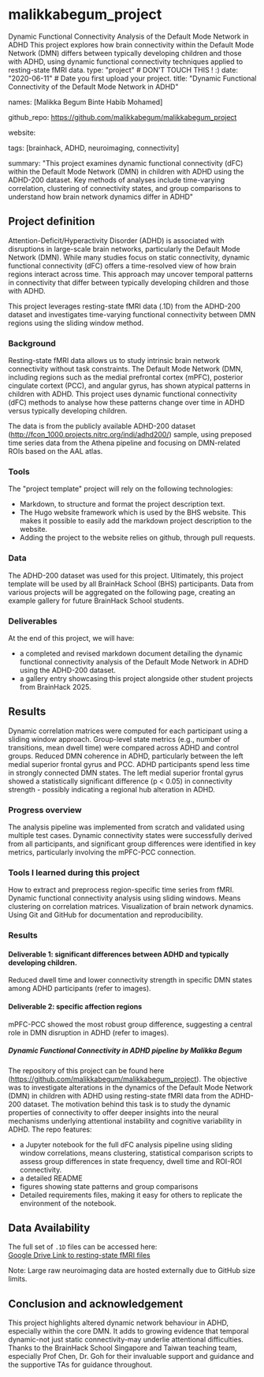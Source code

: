 # malikkabegum_project
Dynamic Functional Connectivity Analysis of the Default Mode Network in ADHD This project explores how brain connectivity within the Default Mode Network (DMN) differs between typically developing children and those with ADHD, using dynamic functional connectivity techniques applied to resting-state fMRI data.
type: "project" # DON'T TOUCH THIS ! :)
date: "2020-06-11" # Date you first upload your project.
title: "Dynamic Functional Connectivity of the Default Mode Network in ADHD"

names: [Malikka Begum Binte Habib Mohamed]

github_repo: https://github.com/malikkabegum/malikkabegum_project

website:

tags: [brainhack, ADHD, neuroimaging, connectivity]

summary: "This project examines dynamic functional connectivity (dFC) within the Default Mode Network (DMN) in children with ADHD using the ADHD-200 dataset. Key methods of analyses include time-varying correlation, clustering of connectivity states, and group comparisons to understand how brain network dynamics differ in ADHD"

## Project definition

Attention-Deficit/Hyperactivity Disorder (ADHD) is associated with disruptions in large-scale brain networks, particularly the Default Mode Network (DMN). While many studies focus on static connectivity, dynamic functional connectivity (dFC) offers a time-resolved view of how brain regions interact across time. This approach may uncover temporal patterns in connectivity that differ between typically developing children and those with ADHD.

This project leverages resting-state fMRI data (.1D) from the ADHD-200 dataset and investigates time-varying functional connectivity between DMN regions using the sliding window method. 

### Background

Resting-state fMRI data allows us to study intrinsic brain network connectivity without task constraints. The Default Mode Network (DMN, including regions such as the medial prefrontal cortex (mPFC), posterior cingulate cortext (PCC), and angular gyrus, has shown atypical patterns in children with ADHD. This project uses dynamic functional connectivity (dFC) methods to analyse how these patterns change over time in ADHD versus typically developing children. 

The data is from the publicly available ADHD-200 dataset (http://fcon_1000.projects.nitrc.org/indi/adhd200/) sample, using preposed time series data from the Athena pipeline and focusing on DMN-related ROIs based on the AAL atlas. 

### Tools

The "project template" project will rely on the following technologies:
 * Markdown, to structure and format the project description text.
 * The Hugo website framework which is used by the BHS website. This makes it possible to easily add the markdown project description to the website.
 * Adding the project to the website relies on github, through pull requests.

### Data

The ADHD-200 dataset was used for this project. Ultimately, this project template will be used by all BrainHack School (BHS) participants. Data from various projects will be aggregated on the following page, creating an example gallery for future BrainHack School students. 

### Deliverables

At the end of this project, we will have:
 - a completed and revised markdown document detailing the dynamic functional connectivity analysis of the Default Mode Network in ADHD using the ADHD-200 dataset. 
- a gallery entry showcasing this project alongside other student projects from BrainHack 2025.

## Results

Dynamic correlation matrices were computed for each participant using a sliding window approach.
Group-level state metrics (e.g., number of transitions, mean dwell time) were compared across ADHD and control groups.
Reduced DMN coherence in ADHD, particularly between the left medial superior frontal gyrus and PCC.
ADHD participants spend less time in strongly connected DMN states. 
The left medial superior frontal gyrus showed a statistically significant difference (p < 0.05) in connectivity strength - possibly indicating a regional hub alteration in ADHD.

### Progress overview

The analysis pipeline was implemented from scratch and validated using multiple test cases. Dynamic connectivity states were successfully derived from all participants, and significant group differences were identified in key metrics, particularly involving the mPFC-PCC connection. 

### Tools I learned during this project

How to extract and preprocess region-specific time series from fMRI.
Dynamic functional connectivity analysis using sliding windows.
Means clustering on correlation matrices.
Visualization of brain network dynamics.
Using Git and GitHub for documentation and reproducibility. 

### Results

#### Deliverable 1: significant differences between ADHD and typically developing children.

Reduced dwell time and lower connectivity strength in specific DMN states among ADHD participants (refer to images). 

#### Deliverable 2: specific affection regions

mPFC-PCC showed the most robust group difference, suggesting a central role in DMN disruption in ADHD (refer to images).

##### Dynamic Functional Connectivity in ADHD pipeline by Malikka Begum

The repository of this project can be found here (https://github.com/malikkabegum/malikkabegum_project). The objective was to investigate alterations in the dynamics of the Default Mode Network (DMN) in children with ADHD using resting-state fMRI data from the ADHD-200 dataset. The motivation behind this task is to study the dynamic properties of connectivity to offer deeper insights into the neural mechanisms underlying attentional instability and cognitive variability in ADHD. The repo features:
* a Jupyter notebook for the full dFC analysis pipeline using sliding window correlations, means clustering, statistical comparison scripts to assess group differences in state frequency, dwell time and ROI-ROI connectivity. 
* a detailed README
* figures showing state patterns and group comparisons
* Detailed requirements files, making it easy for others to replicate the environment of the notebook.

## Data Availability

The full set of `.1D` files can be accessed here:  
[Google Drive Link to resting-state fMRI files](https://drive.google.com/drive/folders/1DgAKW1trXH-x_BksVCKFIddXVBCJ8vjU?usp=drive_link)

Note: Large raw neuroimaging data are hosted externally due to GitHub size limits.

## Conclusion and acknowledgement

This project highlights altered dynamic network behaviour in ADHD, especially within the core DMN. It adds to growing evidence that temporal dynamic-not just static connectivity-may underlie attentional difficulties. Thanks to the BrainHack School Singapore and Taiwan teaching team, especially Prof Chen, Dr. Goh for their invaluable support and guidance and the supportive TAs for guidance throughout. 

